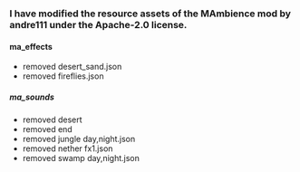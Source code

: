
### I have modified the resource assets of the MAmbience mod by andre111 under the Apache-2.0 license.
#### ma_effects
- removed desert_sand.json
- removed fireflies.json
##### ma_sounds
- removed desert
- removed end
- removed jungle day,night.json
- removed nether fx1.json
- removed swamp day,night.json
